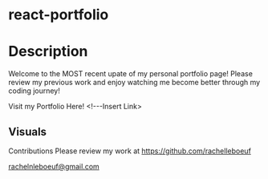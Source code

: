 # react-portfolio

# Description

Welcome to the MOST recent upate of my personal portfolio page! Please review my previous work and enjoy watching me become better through my coding journey!


Visit my Portfolio Here! <!---Insert Link>
## Visuals




Contributions
Please review my work at https://github.com/rachelleboeuf

rachelnleboeuf@gmail.com